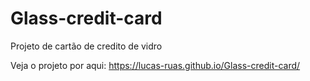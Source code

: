 # Glass-credit-card
Projeto de cartão de credito de vidro 

Veja o projeto por aqui: 
https://lucas-ruas.github.io/Glass-credit-card/
